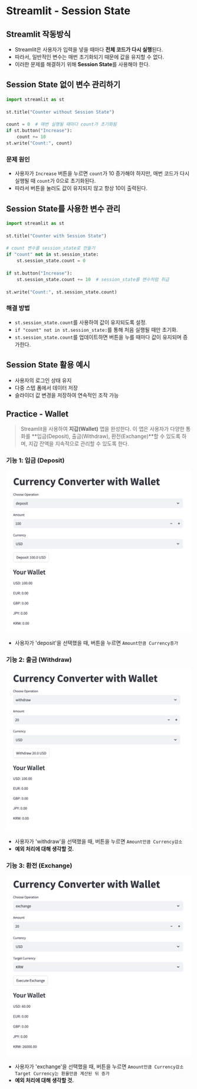 # Streamlit - Session State

## Streamlit 작동방식
- Streamlit은 사용자가 입력을 넣을 때마다 **전체 코드가 다시 실행**된다.
- 따라서, 일반적인 변수는 매번 초기화되기 때문에 값을 유지할 수 없다.
- 이러한 문제를 해결하기 위해 **Session State**를 사용해야 한다.

## Session State 없이 변수 관리하기
```python
import streamlit as st

st.title("Counter without Session State")

count = 0  # 매번 실행될 때마다 count가 초기화됨
if st.button("Increase"):
    count += 10
st.write("Count:", count)
```
### 문제 원인
- 사용자가 `Increase` 버튼을 누르면 `count`가 10 증가해야 하지만, 매번 코드가 다시 실행될 때 `count`가 0으로 초기화된다.
- 따라서 버튼을 눌러도 값이 유지되지 않고 항상 10이 출력된다.

## Session State를 사용한 변수 관리
```python
import streamlit as st

st.title("Counter with Session State")

# count 변수를 session_state로 만들기
if "count" not in st.session_state:
    st.session_state.count = 0  

if st.button("Increase"):
    st.session_state.count += 10  # session_state를 변수처럼 취급

st.write("Count:", st.session_state.count)
```
### 해결 방법
- `st.session_state.count`를 사용하여 값이 유지되도록 설정.
- `if "count" not in st.session_state:`를 통해 처음 실행될 때만 초기화.
- `st.session_state.count`를 업데이트하면 버튼을 누를 때마다 값이 유지되며 증가한다.

## Session State 활용 예시
- 사용자의 로그인 상태 유지
- 다중 스텝 폼에서 데이터 저장
- 슬라이더 값 변경을 저장하여 연속적인 조작 가능

## Practice - Wallet
> Streamlit을 사용하여 **지갑(Wallet)** 앱을 완성한다.
> 이 앱은 사용자가 다양한 통화를 **입금(Deposit), 출금(Withdraw), 환전(Exchange)**할 수 있도록 하며, 지갑 잔액을 지속적으로 관리할 수 있도록 한다.
### 기능 1: 입금 (Deposit)

![img](./images/deposit.png)
- 사용자가 'deposit'을 선택했을 때, 버튼을 누르면 `Amount만큼 Currency증가`

### 기능 2: 출금 (Withdraw)
![img](./images/withdraw.png)
- 사용자가 'withdraw'을 선택했을 때, 버튼을 누르면 `Amount만큼 Currency감소`
- **예외 처리에 대해 생각할 것.**

### 기능 3: 환전 (Exchange)
![img](./images/exchange.png)
- 사용자가 'exchange'을 선택했을 때, 버튼을 누르면 `Amount만큼 Currency감소 Target Currency는 환율만큼 계산된 뒤 증가`
- **예외 처리에 대해 생각할 것.**









